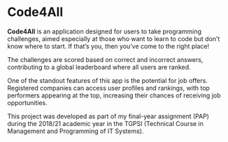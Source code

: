 # Code4All

**Code4All** is an application designed for users to take programming challenges, aimed especially at those who want to learn to code but don’t know where to start. If that’s you, then you’ve come to the right place!

The challenges are scored based on correct and incorrect answers, contributing to a global leaderboard where all users are ranked.

One of the standout features of this app is the potential for job offers. Registered companies can access user profiles and rankings, with top performers appearing at the top, increasing their chances of receiving job opportunities.

This project was developed as part of my final-year assignment (PAP) during the 2018/21 academic year in the TGPSI (Technical Course in Management and Programming of IT Systems).
